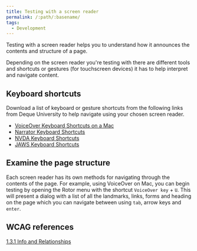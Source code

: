 ```yaml
---
title: Testing with a screen reader
permalink: /:path/:basename/
tags:
  - Development
---
```

Testing with a screen reader helps you to understand how it announces the contents and structure of a page.

Depending on the screen reader you're testing with there are different tools and shortcuts or gestures (for touchscreen devices) it has to help interpret and navigate content.

## Keyboard shortcuts
Download a list of keyboard or gesture shortcuts from the following links from Deque University to help navigate using your chosen screen reader.

- [VoiceOver Keyboard Shortcuts on a Mac](https://dequeuniversity.com/screenreaders/voiceover-keyboard-shortcuts)
- [Narrator Keyboard Shortcuts](https://dequeuniversity.com/screenreaders/narrator-keyboard-shortcuts)
- [NVDA Keyboard Shortcuts](https://dequeuniversity.com/screenreaders/nvda-keyboard-shortcuts)
- [JAWS Keyboard Shortcuts](https://dequeuniversity.com/screenreaders/jaws-keyboard-shortcuts)

## Examine the page structure
Each screen reader has its own methods for navigating through the contents of the page. For example, using VoiceOver on Mac, you can begin testing by opening the Rotor menu with the shortcut `VoiceOver key` + `U`. This will present a dialog with a list of all the landmarks, links, forms and heading on the page which you can navigate between using `tab`, arrow keys and `enter`.


## WCAG references

[1.3.1 Info and Relationships](https://www.w3.org/WAI/WCAG20/quickref/?showtechniques=128%2C14&currentsidebar=%23col_overview#content-structure-separation-programmatic)